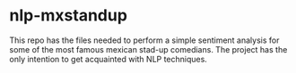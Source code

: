 # nlp-mxstandup
This repo has the files needed to perform a simple sentiment analysis for some of the most famous mexican stad-up comedians. The project has the only intention to get acquainted with NLP techniques.
